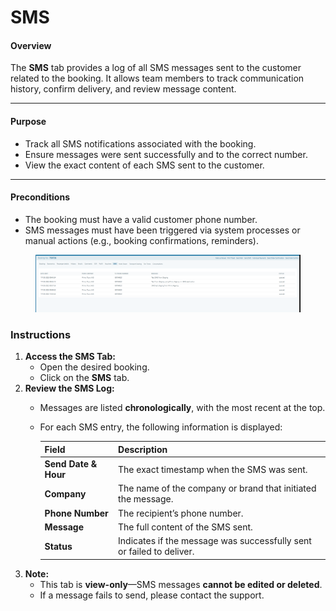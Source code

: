 # SMS

#### **Overview**

The **SMS** tab provides a log of all SMS messages sent to the customer related to the booking. It allows team members to track communication history, confirm delivery, and review message content.

***

#### **Purpose**

* Track all SMS notifications associated with the booking.
* Ensure messages were sent successfully and to the correct number.
* View the exact content of each SMS sent to the customer.

***

#### **Preconditions**

* The booking must have a valid customer phone number.
* SMS messages must have been triggered via system processes or manual actions (e.g., booking confirmations, reminders).

<figure><img src="../../.gitbook/assets/image (5) (1) (1) (1) (1) (1) (1) (1) (1) (1) (1) (1) (1) (1) (1) (1) (1) (1) (1) (1) (1) (1) (1) (1) (1) (1) (1) (1) (1) (1) (1) (1) (1) (1) (1) (1) (1) (1) (1) (1).png" alt=""><figcaption></figcaption></figure>

### **Instructions**

1. **Access the SMS Tab:**
   * Open the desired booking.
   * Click on the **SMS** tab.
2. **Review the SMS Log:**
   * Messages are listed **chronologically**, with the most recent at the top.
   *   For each SMS entry, the following information is displayed:

       | **Field**            | **Description**                                                      |
       | -------------------- | -------------------------------------------------------------------- |
       | **Send Date & Hour** | The exact timestamp when the SMS was sent.                           |
       | **Company**          | The name of the company or brand that initiated the message.         |
       | **Phone Number**     | The recipient’s phone number.                                        |
       | **Message**          | The full content of the SMS sent.                                    |
       | **Status**           | Indicates if the message was successfully sent or failed to deliver. |
3. **Note:**
   * This tab is **view-only**—SMS messages **cannot be edited or deleted**.
   * If a message fails to send, please contact the support.
